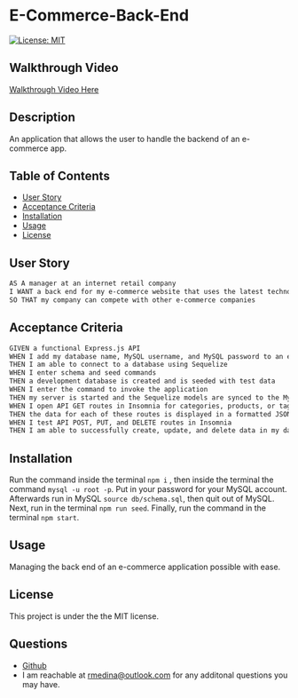 # E-Commerce-Back-End

  [![License: MIT](https://img.shields.io/badge/License-MIT-yellow.svg)](https://opensource.org/licenses/MIT)

  [//]: <> (Create a Walkthrough Video heading here with walthrough video)
  ## Walkthrough Video
  [Walkthrough Video Here](http.pathwaylinktourl)

  ## Description
  An application that allows the user to handle the backend of an e-commerce app.

  ## Table of Contents
  * [User Story](#user-story)
  * [Acceptance Criteria](#acceptance-criteria)
  * [Installation](#installation)
  * [Usage](#usage)
  * [License](#license)

  [//]: <> (Add the user story and acceptance criteria here)
  ## User Story

  ```md
  AS A manager at an internet retail company
  I WANT a back end for my e-commerce website that uses the latest technologies
  SO THAT my company can compete with other e-commerce companies
  ```

  ## Acceptance Criteria

  ```md
  GIVEN a functional Express.js API
  WHEN I add my database name, MySQL username, and MySQL password to an environment variable file
  THEN I am able to connect to a database using Sequelize
  WHEN I enter schema and seed commands
  THEN a development database is created and is seeded with test data
  WHEN I enter the command to invoke the application
  THEN my server is started and the Sequelize models are synced to the MySQL database
  WHEN I open API GET routes in Insomnia for categories, products, or tags
  THEN the data for each of these routes is displayed in a formatted JSON
  WHEN I test API POST, PUT, and DELETE routes in Insomnia
  THEN I am able to successfully create, update, and delete data in my database
  ```
  
  ## Installation
  Run the command inside the terminal ```npm i``` , then inside the terminal the command ```mysql -u root -p```. Put in your password for your MySQL account. Afterwards run in MySQL ```source db/schema.sql```, then quit out of MySQL. Next, run in the terminal ```npm run seed```. Finally, run the command in the terminal ```npm start```.
  
  ## Usage
  Managing the back end of an e-commerce application possible with ease.

  ## License
  This project is under the the MIT license.

  ## Questions
  * [Github](https://github.com/Ricky22M)
  * I am reachable at rmedina@outlook.com for any additonal questions you may have.